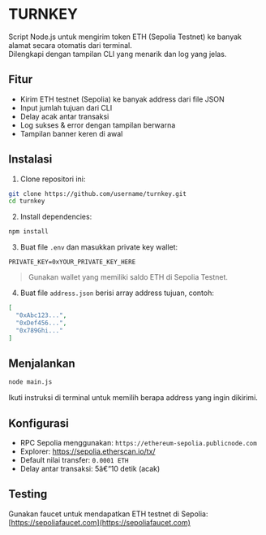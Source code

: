 
# TURNKEY

Script Node.js untuk mengirim token ETH (Sepolia Testnet) ke banyak alamat secara otomatis dari terminal.  
Dilengkapi dengan tampilan CLI yang menarik dan log yang jelas.

## Fitur

- Kirim ETH testnet (Sepolia) ke banyak address dari file JSON
- Input jumlah tujuan dari CLI
- Delay acak antar transaksi
- Log sukses & error dengan tampilan berwarna
- Tampilan banner keren di awal

## Instalasi

1. Clone repositori ini:

```bash
git clone https://github.com/username/turnkey.git
cd turnkey
```

2. Install dependencies:

```bash
npm install
```

3. Buat file `.env` dan masukkan private key wallet:

```
PRIVATE_KEY=0xYOUR_PRIVATE_KEY_HERE
```

> Gunakan wallet yang memiliki saldo ETH di Sepolia Testnet.

4. Buat file `address.json` berisi array address tujuan, contoh:

```json
[
  "0xAbc123...",
  "0xDef456...",
  "0x789Ghi..."
]
```

## Menjalankan

```bash
node main.js
```

Ikuti instruksi di terminal untuk memilih berapa address yang ingin dikirimi.

## Konfigurasi

- RPC Sepolia menggunakan: `https://ethereum-sepolia.publicnode.com`
- Explorer: https://sepolia.etherscan.io/tx/
- Default nilai transfer: `0.0001 ETH`
- Delay antar transaksi: 5â€“10 detik (acak)

## Testing

Gunakan faucet untuk mendapatkan ETH testnet di Sepolia:  
[https://sepoliafaucet.com](https://sepoliafaucet.com)
